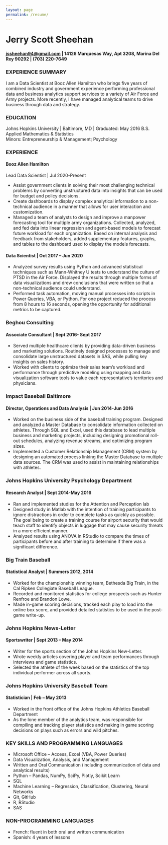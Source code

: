 ```yaml
---
layout: page
permalink: /resume/
---
```

# Jerry Scott Sheehan
#### jssheehan94@gmail.com | 14126 Marquesas Way, Apt 3208, Marina Del Rey 90292 | (703) 220-7649

### EXPERIENCE SUMMARY
I am a Data Scientist at Booz Allen Hamilton who brings five years of combined industry and government experience performing professional data and business analytics support services to a variety of Air Force and Army projects. More recently, I have managed analytical teams to drive business through data and strategy.

### EDUCATION
Johns Hopkins University | Baltimore, MD | Graduated: May 2016
B.S. Applied Mathematics & Statistics							                 
Minors: Entrepreneurship & Management; Psychology

### EXPERIENCE
#### Booz Allen Hamilton	 
Lead Data Scientist | Jul 2020-Present
- Assist government clients in solving their most challenging technical problems by converting unstructured data into insights that can be used for budget and policy decisions.
- Create dashboards to display complex analytical information to a non-technical audience in a manner that allows for user interaction and customization.
- Managed a team of analysts to design and improve a manpower forecasting tool for multiple army organizations. Collected, analyzed, and fed data into linear regression and agent-based models to forecast future workload for each organization. Based on internal analysis and feedback from stakeholders, added supplementary features, graphs, and tables to the dashboard used to display the models forecasts.

#### Data Scientist | Oct 2017 – Jun 2020
- Analyzed survey results using Python and advanced statistical techniques such as Mann-Whitney U tests to understand the culture of PTSD in the Air Force. Displayed the results through multiple forms of data visualizations and drew conclusions that were written so that a non-technical audience could understand.
- Performed task automation, moving manual processes into scripts in Power Queries, VBA, or Python. For one project reduced the process from 8 hours to 16 seconds, opening the opportunity for additional metrics to be captured.

### Beghou Consulting	
#### Associate Consultant | Sept 2016- Sept 2017
- Served multiple healthcare clients by providing data-driven business and marketing solutions. Routinely designed processes to manage and consolidate large unstructured datasets in SAS, while pulling key insights on sales history.  
- Worked with clients to optimize their sales team’s workload and performance through predictive modeling using mapping and data visualization software tools to value each representative’s territories and physicians.  

### Impact Baseball Baltimore		                					 
#### Director, Operations and Data Analysis | Jun 2014-Jun 2016
- Worked on the business side of the baseball training program. Designed and analyzed a Master Database to consolidate information collected on athletes. Through SQL and Excel, used this database to lead multiple business and marketing projects, including designing promotional roll-out schedules, analyzing revenue streams, and optimizing program sizes. 
- Implemented a Customer Relationship Management (CRM) system by designing an automated process linking the Master Database to multiple data sources. The CRM was used to assist in maintaining relationships with athletes.

### Johns Hopkins University Psychology Department
#### Research Analyst | Sept 2014-May 2016
- Ran and implemented studies for the Attention and Perception lab 
- Designed study in Matlab with the intention of training participants to ignore distractions in order to complete tasks as quickly as possible. The goal being to create a training course for airport security that would teach staff to identify objects in luggage that may cause security threats in a more efficient manner.
- Analyzed results using ANOVA in RStudio to compare the times of participants before and after training to determine if there was a significant difference. 

### Big Train Baseball								             
#### Statistical Analyst | Summers 2012, 2014
- Worked for the championship winning team, Bethesda Big Train, in the Cal Ripken Collegiate Baseball League.
- Recorded and monitored statistics for college prospects such as Hunter Renfroe and Brandon Lowe.
- Made in-game scoring decisions, tracked each play to load into the online box score, and provided detailed statistics to be used in the post-game write-up. 

### Johns Hopkins News-Letter
#### Sportswriter | Sept 2013 – May 2014
- Writer for the sports section of the Johns Hopkins New-Letter.
- Wrote weekly articles covering player and team performances through interviews and game statistics.
- Selected the athlete of the week based on the statistics of the top individual performer across all sports. 

### Johns Hopkins University Baseball Team							      
#### Statistician | Feb – May 2013
- Worked in the front office of the Johns Hopkins Athletics Baseball Department
- As the lone member of the analytics team, was responsible for compiling and tracking player statistics and making in game scoring decisions on plays such as errors and wild pitches.

### KEY SKILLS AND PROGRAMMING LANGUAGES
- Microsoft Office – Access, Excel (VBA, Power Queries)
- Data Visualization, Analysis, and Management
- Written and Oral Communication (including communication of data and analytical results)
- Python – Pandas, NumPy, SciPy, Plotly, Scikit Learn
- SQL 	          
- Machine Learning – Regression, Classification, Clustering, Neural Networks
- Git, GitHub
- R, RStudio
- SAS

### NON-PROGRAMMING LANGUAGES
- French: fluent in both oral and written communication
- Spanish: 4 years of lessons

